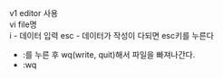 v1 editor 사용  
vi file명  
i - 데이터 입력
esc - 데이터가 작성이 다되면 esc키를 누른다  
 + :를 누른 후 wq(write, quit)해서 파일을 빠져나간다.
 + :wq
